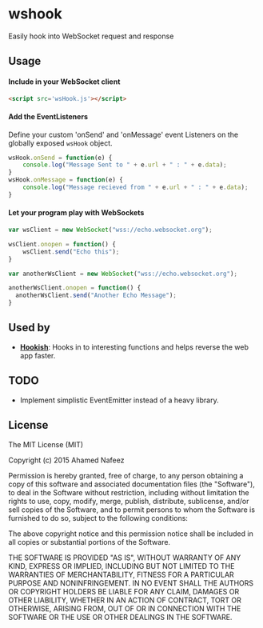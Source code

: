 # wshook
Easily hook into WebSocket request and response

## Usage

#### Include in your WebSocket client

```html
<script src='wsHook.js'></script>
```

#### Add the EventListeners
Define your custom 'onSend' and 'onMessage' event Listeners on the globally exposed `wsHook` object.

```javascript
wsHook.onSend = function(e) {
    console.log("Message Sent to " + e.url + " : " + e.data);
}
wsHook.onMessage = function(e) {
    console.log("Message recieved from " + e.url + " : " + e.data);
}

```

#### Let your program play with WebSockets
```javascript
var wsClient = new WebSocket("wss://echo.websocket.org");

wsClient.onopen = function() {
    wsClient.send("Echo this");
}

var anotherWsClient = new WebSocket("wss://echo.websocket.org");

anotherWsClient.onopen = function() {
  anotherWsClient.send("Another Echo Message");
}
```

## Used by

* [**Hookish**](https://github.com/skepticfx/hookish): Hooks in to interesting functions and helps reverse the web app faster.

## TODO

* Implement simplistic EventEmitter instead of a heavy library.

## License

The MIT License (MIT)

Copyright (c) 2015 Ahamed Nafeez

Permission is hereby granted, free of charge, to any person obtaining a copy
of this software and associated documentation files (the "Software"), to deal
in the Software without restriction, including without limitation the rights
to use, copy, modify, merge, publish, distribute, sublicense, and/or sell
copies of the Software, and to permit persons to whom the Software is
furnished to do so, subject to the following conditions:

The above copyright notice and this permission notice shall be included in all
copies or substantial portions of the Software.

THE SOFTWARE IS PROVIDED "AS IS", WITHOUT WARRANTY OF ANY KIND, EXPRESS OR
IMPLIED, INCLUDING BUT NOT LIMITED TO THE WARRANTIES OF MERCHANTABILITY,
FITNESS FOR A PARTICULAR PURPOSE AND NONINFRINGEMENT. IN NO EVENT SHALL THE
AUTHORS OR COPYRIGHT HOLDERS BE LIABLE FOR ANY CLAIM, DAMAGES OR OTHER
LIABILITY, WHETHER IN AN ACTION OF CONTRACT, TORT OR OTHERWISE, ARISING FROM,
OUT OF OR IN CONNECTION WITH THE SOFTWARE OR THE USE OR OTHER DEALINGS IN THE
SOFTWARE.
